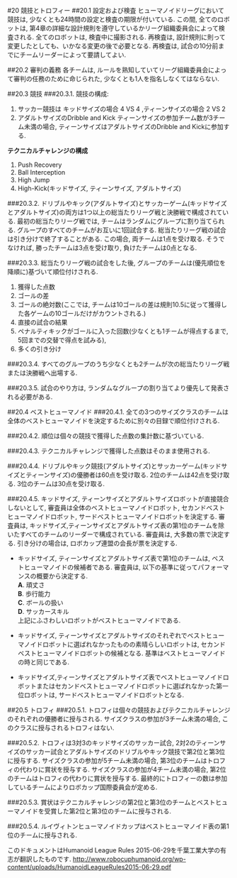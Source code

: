 #20 競技とトロフィー
##20.1 設定および検査
ヒューマノイドリーグにおいて競技は, 少なくとも24時間の設定と検査の期限が付いている. この間, 全てのロボットは, 第4章の詳細な設計規則を遵守しているかリーグ組織委員会によって検査される. 全てのロボットは, 検査中に撮影される. 再検査は, 設計規則に則って変更したとしても、いかなる変更の後で必要となる. 再検査は, 試合の10分前までにチームリーダーによって要請してよい.

##20.2 審判の義務
各チームは, ルールを熟知していてリーグ組織委員会によって審判の任務のために命じられた, 少なくとも1人を指名しなくてはならない.

##20.3 競技
###20.3.1. 競技の構成:
1. サッカー競技は キッドサイズの場合 4 VS 4 ,ティーンサイズの場合 2 VS 2 
2. アダルトサイズのDribble and Kick
ティーンサイズの参加チーム数が3チーム未満の場合, ティーンサイズはアダルトサイズのDribble and Kickに参加する.

**テクニカルチャレンジの構成**  
1. Push Recovery  
2. Ball Interception  
3. High Jump  
4. High-Kick(キッドサイズ, ティーンサイズ, アダルトサイズ)

###20.3.2.
ドリブルやキック(アダルトサイズ)とサッカーゲーム(キッドサイズとアダルトサイズ)の両方は1つ以上の総当たりリーグ戦と決勝戦で構成されている. 最初の総当たりリーグ戦では, チームはランダムにグループに割り当てられる. グループのすべてのチームがお互いに1回試合する. 総当たりリーグ戦の試合は引き分けで終了することがある. この場合, 両チームは1点を受け取る. そうでなければ, 勝ったチームは3点を受け取り, 負けたチームは0点となる.

###20.3.3.
総当たりリーグ戦の試合をした後, グループのチームは(優先順位を降順に)基づいて順位付けされる.  
1. 獲得した点数  
2. ゴールの差  
3. ゴールの絶対数(ここでは, チームは10ゴールの差は規則10.5に従って獲得した各ゲームの10ゴールだけがカウントされる.)  
4. 直接の試合の結果  
5. ペナルティキックがゴールに入った回数(少なくとも1チームが得点するまで, 5回までの交替で得点を試みる),  
6. 多くの引き分け  

###20.3.4.
すべてのグループのうち少なくとも2チームが次の総当たりリーグ戦または決勝戦へ出場する.

###20.3.5.
試合のやり方は, ランダムなグループの割り当てより優先して発表される必要がある.

##20.4 ベストヒューマノイド
###20.4.1.
全ての3つのサイズクラスのチームは全体のベストヒューマノイドを決定するために別々の目録で順位付けされる.

###20.4.2.
順位は個々の競技で獲得した点数の集計数に基づいている.

###20.4.3.
テクニカルチャレンジで獲得した点数はそのまま使用される.

###20.4.4.
ドリブルやキック競技(アダルトサイズ)とサッカーゲーム(キッドサイズとティーンサイズ)の優勝者は60点を受け取る. 2位のチームは42点を受け取る. 3位のチームは30点を受け取る.

###20.4.5.
キッドサイズ, ティーンサイズとアダルトサイズロボットが直接競合しないとして, 審査員は全体のベストヒューマノイドロボット, セカンドベストヒューマノイドロボット, サードベストヒューマノイドロボットを決定する. 審査員は, キッドサイズ,ティーンサイズとアダルトサイズ表の第1位のチームを除いたすべてのチームのリーダーで構成されている. 審査員は, 大多数の票で決定する. 引き分けの場合は, ロボカップ連盟の会長が票を決定する.
* キッドサイズ, ティーンサイズとアダルトサイズ表で第1位のチームは, ベストヒューマノイドの候補者である. 審査員は, 以下の基準に従ってパフォーマンスの概要から決定する.  
**A**. 頑丈さ  
**B**. 歩行能力  
**C**. ボールの扱い  
**D**. サッカースキル  
上記にふさわしいロボットがベストヒューマノイドである.

* キッドサイズ, ティーンサイズとアダルトサイズのそれぞれでベストヒューマノイドロボットに選ばれなかったものの素晴らしいロボットは, セカンドベストヒューマノイドロボットの候補となる. 基準はベストヒューマノイドの時と同じである.
* キッドサイズ,ティーンサイズとアダルトサイズ表でベストヒューマノイドロボットまたはセカンドベストヒューマノイドロボットに選ばれなかった第一位ロボットは, サードベストヒューマノイドロボットとなる.

##20.5 トロフィ
###20.5.1.
トロフィは個々の競技およびテクニカルチャレンジのそれぞれの優勝者に授与される. サイズクラスの参加が3チーム未満の場合, このクラスに授与されるトロフィはない.

###20.5.2.
トロフィは3対3のキッドサイズのサッカー試合, 2対2のティーンサイズのサッカー試合とアダルトサイズのドリブルやキック競技で第2位と第3位に授与する. サイズクラスの参加が5チーム未満の場合, 第3位のチームはトロフィの代わりに賞状を授与する. サイズクラスの参加が4チーム未満の場合, 第2位のチームはトロフィの代わりに賞状を授与する. 最終的にトロフィーの数は参加しているチームによりロボカップ国際委員会が定める.

###20.5.3.
賞状はテクニカルチャレンジの第2位と第3位のチームとベストヒューマノイドを受賞した第2位と第3位のチームに授与される.

###20.5.4.
ルイヴィトンヒューマノイドカップはベストヒューマノイド表の第1位のチームに授与される.

このドキュメントはHumanoid League Rules 2015-06-29を千葉工業大学の有志が翻訳したものです.
<http://www.robocuphumanoid.org/wp-content/uploads/HumanoidLeagueRules2015-06-29.pdf>
